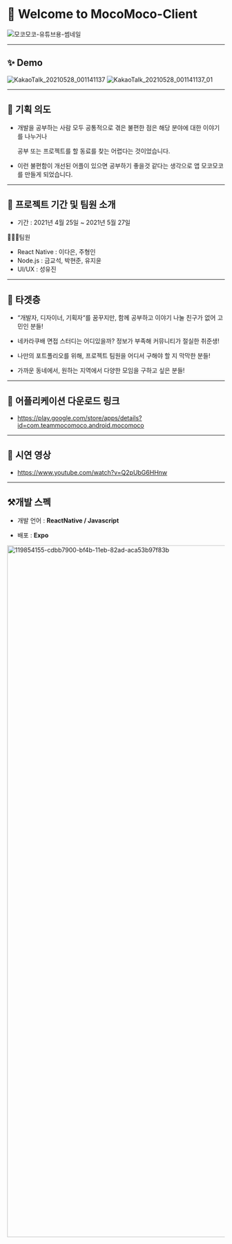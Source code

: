 # 🎊 Welcome to MocoMoco-Client
![모코모코-유튜브용-썸네일](https://user-images.githubusercontent.com/43000137/119843714-c5127500-bf42-11eb-8e8e-9a674b48b777.png)

<hr>

## ✨ Demo
![KakaoTalk_20210528_001141137](https://user-images.githubusercontent.com/43000137/119851778-a8c60680-bf49-11eb-9f87-aa550b8e32ee.gif)
![KakaoTalk_20210528_001141137_01](https://user-images.githubusercontent.com/43000137/119851953-d4e18780-bf49-11eb-98c2-56934d5f5559.gif)

<hr>

## 🌱 기획 의도
* 개발을 공부하는 사람 모두 공통적으로 겪은 불편한 점은 해당 분야에 대한 이야기를 나누거나

  공부 또는 프로젝트를 할 동료를 찾는 어렵다는 것이었습니다.

* 이런 불편함이 개선된 어플이 있으면 공부하기 좋을것 같다는 생각으로 앱 모코모코를 만들게 되었습니다.

<hr>

## 📌 프로젝트 기간 및 팀원 소개
* 기간 : 2021년 4월 25일 ~ 2021년 5월 27일

 👨‍👧‍👧팀원
* React Native : 이다은, 주형인
* Node.js : 금교석, 박현준, 유지윤
* UI/UX : 성유진

<hr>

## 🎯 타겟층
*  “개발자, 디자이너, 기획자“를 꿈꾸지만, 함께 공부하고 이야기 나눌 친구가 없어 고민인 분들!

* 네카라쿠배 면접 스터디는 어디있을까? 정보가 부족해 커뮤니티가 절실한 취준생!

* 나만의 포트폴리오를 위해, 프로젝트 팀원을 어디서 구해야 할 지 막막한 분들!

* 가까운 동네에서, 원하는 지역에서 다양한 모임을 구하고 싶은 분들!

<hr>

## 💖 어플리케이션 다운로드 링크
* https://play.google.com/store/apps/details?id=com.teammocomoco.android.mocomoco

<hr>

## 🎥 시연 영상
* https://www.youtube.com/watch?v=Q2pUbG6HHnw

<hr>

## ⚒️개발 스펙
* 개발 언어 : **ReactNative / Javascript**

* 배포 : **Expo**

<img width="1599" alt="119854155-cdbb7900-bf4b-11eb-82ad-aca53b97f83b" src="https://user-images.githubusercontent.com/62790698/119928604-d9905500-bfb6-11eb-856b-259571efb753.png">
